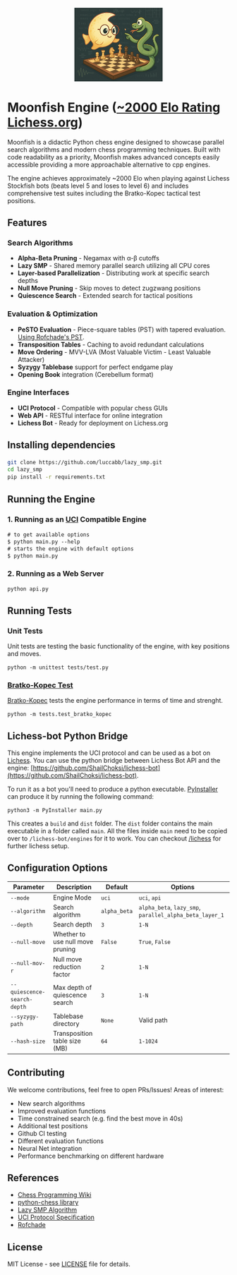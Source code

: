<p align="center">
    <img src="moonfish.png" alt="moonfish" width="200"/>
</p>

# Moonfish Engine ([~2000 Elo Rating Lichess.org](https://lichess.org/@/moonfish_bot))

Moonfish is a didactic Python chess engine designed to showcase parallel search algorithms and modern chess programming techniques. Built with code readability as a priority, Moonfish makes advanced concepts easily accessible providing a more approachable alternative to cpp engines. 

The engine achieves approximately ~2000 Elo when playing against Lichess Stockfish bots (beats level 5 and loses to level 6) and includes comprehensive test suites including the Bratko-Kopec tactical test positions.

## Features

### Search Algorithms
- **Alpha-Beta Pruning** - Negamax with α-β cutoffs
- **Lazy SMP** - Shared memory parallel search utilizing all CPU cores  
- **Layer-based Parallelization** - Distributing work at specific search depths
- **Null Move Pruning** - Skip moves to detect zugzwang positions
- **Quiescence Search** - Extended search for tactical positions

### Evaluation & Optimization
- **PeSTO Evaluation** - Piece-square tables (PST) with tapered evaluation. [Using Rofchade's PST](https://talkchess.com/viewtopic.php?t=68311&start=19).
- **Transposition Tables** - Caching to avoid redundant calculations
- **Move Ordering** - MVV-LVA (Most Valuable Victim - Least Valuable Attacker)
- **Syzygy Tablebase** support for perfect endgame play
- **Opening Book** integration (Cerebellum format)

### Engine Interfaces
- **UCI Protocol** - Compatible with popular chess GUIs
- **Web API** - RESTful interface for online integration
- **Lichess Bot** - Ready for deployment on Lichess.org

## Installing dependencies

```bash
git clone https://github.com/luccabb/lazy_smp.git
cd lazy_smp
pip install -r requirements.txt
```
## Running the Engine

### 1. Running as an [UCI](http://wbec-ridderkerk.nl/html/UCIProtocol.html) Compatible Engine

```shell
# to get available options
$ python main.py --help
# starts the engine with default options
$ python main.py
```

### 2. Running as a Web Server

```
python api.py
```

## Running Tests


### Unit Tests

Unit tests are testing the basic functionality of the engine,
with key positions and moves.

```
python -m unittest tests/test.py
```

### [Bratko-Kopec Test](https://www.chessprogramming.org/Bratko-Kopec_Test)

[Bratko-Kopec](https://www.chessprogramming.org/Bratko-Kopec_Test) tests the engine
performance in terms of time and strenght.

```
python -m tests.test_bratko_kopec
```

## Lichess-bot Python Bridge

This engine implements the UCI protocol and can be used as a bot on [Lichess](https://lichess.org). You can use the python bridge between Lichess Bot API and the engine: [https://github.com/ShailChoksi/lichess-bot](https://github.com/ShailChoksi/lichess-bot).

To run it as a bot you'll need to produce a python executable. [PyInstaller](https://pyinstaller.readthedocs.io/en/stable/) can produce it by running the following command:

```
python3 -m PyInstaller main.py
```

This creates a `build` and `dist` folder. The `dist` folder contains the main executable in a folder called `main`. All the files inside `main` need to be copied over to `/lichess-bot/engines` for it to work. You can checkout [/lichess](lichess/README.md) for further lichess setup.

## Configuration Options

| Parameter | Description | Default | Options |
|-----------|-------------|---------|---------|
| `--mode` | Engine Mode | `uci` | `uci`, `api` |
| `--algorithm` | Search algorithm | `alpha_beta` | `alpha_beta`, `lazy_smp`, `parallel_alpha_beta_layer_1` |
| `--depth` | Search depth | `3` | `1-N` |
| `--null-move` | Whether to use null move pruning | `False` | `True`, `False` |
| `--null-mov-r` | Null move reduction factor | `2` | `1-N` |
| `--quiescence-search-depth` | Max depth of quiescence search | `3` | `1-N` |
| `--syzygy-path` | Tablebase directory | `None` | Valid path |
| `--hash-size` | Transposition table size (MB) | `64` | `1-1024` |


## Contributing

We welcome contributions, feel free to open PRs/Issues! Areas of interest:
- New search algorithms
- Improved evaluation functions
- Time constrained search (e.g. find the best move in 40s)
- Additional test positions
- Github CI testing
- Different evaluation functions
- Neural Net integration
- Performance benchmarking on different hardware

## References

- [Chess Programming Wiki](https://www.chessprogramming.org/)
- [python-chess library](https://python-chess.readthedocs.io/)
- [Lazy SMP Algorithm](https://www.chessprogramming.org/Lazy_SMP)
- [UCI Protocol Specification](http://wbec-ridderkerk.nl/html/UCIProtocol.html)
- [Rofchade](https://talkchess.com/viewtopic.php?t=68311&start=19)

## License

MIT License - see [LICENSE](LICENSE) file for details.
